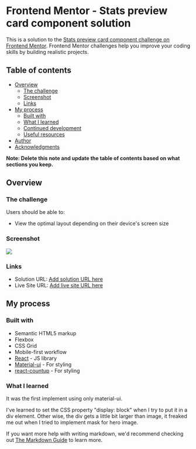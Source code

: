 # Frontend Mentor - Stats preview card component solution

This is a solution to the [Stats preview card component challenge on Frontend Mentor](https://www.frontendmentor.io/challenges/stats-preview-card-component-8JqbgoU62). Frontend Mentor challenges help you improve your coding skills by building realistic projects.

## Table of contents

- [Overview](#overview)
  - [The challenge](#the-challenge)
  - [Screenshot](#screenshot)
  - [Links](#links)
- [My process](#my-process)
  - [Built with](#built-with)
  - [What I learned](#what-i-learned)
  - [Continued development](#continued-development)
  - [Useful resources](#useful-resources)
- [Author](#author)
- [Acknowledgments](#acknowledgments)

**Note: Delete this note and update the table of contents based on what sections you keep.**

## Overview

### The challenge

Users should be able to:

- View the optimal layout depending on their device's screen size

### Screenshot

![](/screenshot.jpg)

### Links

- Solution URL: [Add solution URL here](https://your-solution-url.com)
- Live Site URL: [Add live site URL here](https://your-live-site-url.com)

## My process

### Built with

- Semantic HTML5 markup
- Flexbox
- CSS Grid
- Mobile-first workflow
- [React](https://reactjs.org/) - JS library
- [Material-ui](https://material-ui.com/) - For styling
- [react-countup](https://github.com/glennreyes/react-countup) - For styling

### What I learned

It was the first implement using only material-ui.

I've learned to set the CSS property "display: block" when I try to put it in a div element.
Other wise, the div gets a little bit larger than image, it freaked me out when I tried to
implement mask for hero image.

If you want more help with writing markdown, we'd recommend checking out [The Markdown Guide](https://www.markdownguide.org/) to learn more.
